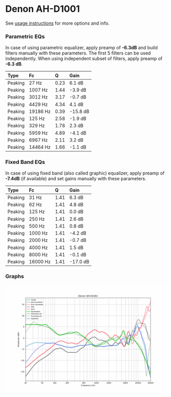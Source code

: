 # Denon AH-D1001
See [usage instructions](https://github.com/jaakkopasanen/AutoEq#usage) for more options and info.

### Parametric EQs
In case of using parametric equalizer, apply preamp of **-6.3dB** and build filters manually
with these parameters. The first 5 filters can be used independently.
When using independent subset of filters, apply preamp of **-6.3 dB**.

| Type    | Fc       |    Q | Gain     |
|:--------|:---------|:-----|:---------|
| Peaking | 27 Hz    | 0.23 | 6.1 dB   |
| Peaking | 1007 Hz  | 1.44 | -3.9 dB  |
| Peaking | 3012 Hz  | 3.17 | -0.7 dB  |
| Peaking | 4429 Hz  | 4.34 | 4.1 dB   |
| Peaking | 19186 Hz | 0.39 | -15.8 dB |
| Peaking | 125 Hz   | 2.58 | -1.9 dB  |
| Peaking | 329 Hz   | 1.78 | 2.3 dB   |
| Peaking | 5959 Hz  | 4.89 | -4.1 dB  |
| Peaking | 6967 Hz  | 2.11 | 3.2 dB   |
| Peaking | 14464 Hz | 1.66 | -1.1 dB  |

### Fixed Band EQs
In case of using fixed band (also called graphic) equalizer, apply preamp of **-7.4dB**
(if available) and set gains manually with these parameters.

| Type    | Fc       |    Q | Gain     |
|:--------|:---------|:-----|:---------|
| Peaking | 31 Hz    | 1.41 | 6.3 dB   |
| Peaking | 62 Hz    | 1.41 | 4.8 dB   |
| Peaking | 125 Hz   | 1.41 | 0.0 dB   |
| Peaking | 250 Hz   | 1.41 | 2.6 dB   |
| Peaking | 500 Hz   | 1.41 | 0.8 dB   |
| Peaking | 1000 Hz  | 1.41 | -4.2 dB  |
| Peaking | 2000 Hz  | 1.41 | -0.7 dB  |
| Peaking | 4000 Hz  | 1.41 | 1.5 dB   |
| Peaking | 8000 Hz  | 1.41 | -0.1 dB  |
| Peaking | 16000 Hz | 1.41 | -17.0 dB |

### Graphs
![](./Denon%20AH-D1001.png)